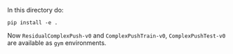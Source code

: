 In this directory do:
```
pip install -e .
```

Now `ResidualComplexPush-v0` and `ComplexPushTrain-v0`, `ComplexPushTest-v0` are available as `gym` environments.
